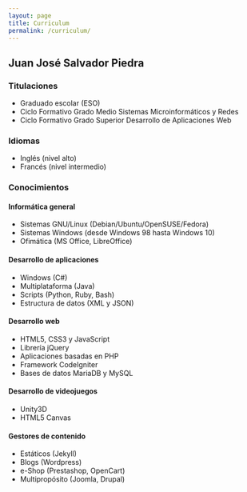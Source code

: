 ```yaml
---
layout: page
title: Curriculum
permalink: /curriculum/
---
```


## Juan José Salvador Piedra

### Titulaciones
  * Graduado escolar (ESO)
  * Ciclo Formativo Grado Medio Sistemas Microinformáticos y Redes
  * Ciclo Formativo Grado Superior Desarrollo de Aplicaciones Web

### Idiomas
  * Inglés (nivel alto)
  * Francés (nivel intermedio)

### Conocimientos

#### Informática general
  * Sistemas GNU/Linux (Debian/Ubuntu/OpenSUSE/Fedora)
  * Sistemas Windows (desde Windows 98 hasta Windows 10)
  * Ofimática (MS Office, LibreOffice)

#### Desarrollo de aplicaciones
  * Windows (C#)
  * Multiplataforma (Java)
  * Scripts (Python, Ruby, Bash)
  * Estructura de datos (XML y JSON)

#### Desarrollo web
  * HTML5, CSS3 y JavaScript
   * Librería jQuery
  * Aplicaciones basadas en PHP
   * Framework CodeIgniter
  * Bases de datos MariaDB y MySQL

#### Desarrollo de videojuegos
  * Unity3D
  * HTML5 Canvas

#### Gestores de contenido
  * Estáticos (Jekyll)
  * Blogs (Wordpress)
  * e-Shop (Prestashop, OpenCart)
  * Multipropósito (Joomla, Drupal)
